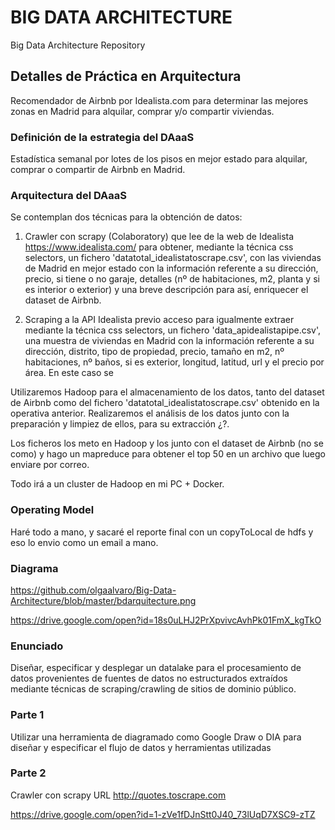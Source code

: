 # BIG DATA ARCHITECTURE
Big Data Architecture Repository

## Detalles de Práctica en Arquitectura
Recomendador de Airbnb por Idealista.com para determinar las mejores zonas en Madrid para alquilar, comprar y/o compartir viviendas.

### Definición de la estrategia del DAaaS
Estadística semanal por lotes de los pisos en mejor estado para alquilar, comprar o compartir de Airbnb en Madrid.

### Arquitectura del DAaaS
Se contemplan dos técnicas para la obtención de datos:

1. Crawler con scrapy (Colaboratory) que lee de la web de Idealista https://www.idealista.com/ para obtener, mediante la técnica css selectors, un fichero 'datatotal_idealistatoscrape.csv', con las viviendas de Madrid en mejor estado con la información referente a su dirección, precio, si tiene o no garaje, detalles (nº de habitaciones, m2, planta y si es interior o exterior) y una breve descripción para así, enriquecer el dataset de Airbnb.

2. Scraping a la API Idealista previo acceso  para igualmente extraer mediante la técnica css selectors, un fichero 'data_apidealistapipe.csv', una muestra de viviendas en Madrid con la información referente a su dirección, distrito, tipo de propiedad, precio, tamaño en m2, nº habitaciones, nº baños, si es exterior, longitud, latitud, url y el precio por área.
En este caso se



Utilizaremos Hadoop para el almacenamiento de los datos, tanto del dataset de Airbnb como del fichero 'datatotal_idealistatoscrape.csv' obtenido en la operativa anterior.
Realizaremos el análisis de los datos junto con la preparación y limpiez de ellos, para su extracción ¿?.  

Los ficheros los meto en Hadoop y los junto con el dataset de Airbnb (no se como) y hago un mapreduce para obtener el top 50 en un archivo que luego enviare por correo.

Todo irá a un cluster de Hadoop en mi PC + Docker.

### Operating Model
Haré todo a mano, y sacaré el reporte final con un copyToLocal de hdfs y eso lo envio como un email a mano.

### Diagrama
https://github.com/olgaalvaro/Big-Data-Architecture/blob/master/bdarquitecture.png

https://drive.google.com/open?id=18s0uLHJ2PrXpvivcAvhPk01FmX_kgTkO

### Enunciado
Diseñar, especificar y desplegar un datalake para el procesamiento de datos provenientes de fuentes de datos no estructurados extraídos mediante técnicas de scraping/crawling de sitios de dominio público.



### Parte 1

Utilizar una herramienta de diagramado como Google Draw o DIA para diseñar y especificar el flujo de datos y herramientas utilizadas

### Parte 2 

Crawler con scrapy URL http://quotes.toscrape.com

https://drive.google.com/open?id=1-zVe1fDJnStt0J40_73lUqD7XSC9-zTZ
